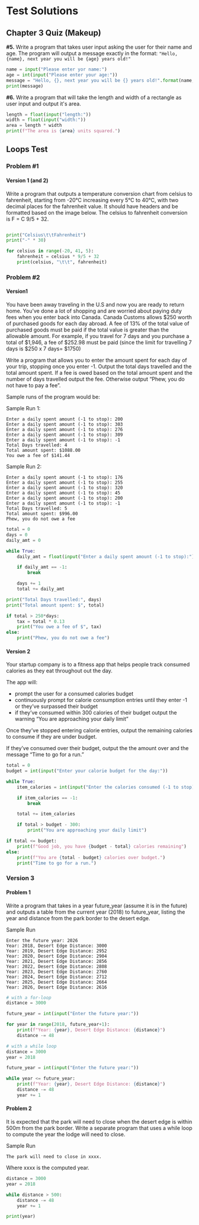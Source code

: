 # Test Solutions

## Chapter 3 Quiz (Makeup)
**#5.** Write a program that takes user input asking the user for their name and age. 
The program will output a message exactly in the format: `"Hello, {name}, next year you will be {age} years old!"`
```python
name = input("Please enter yor name:")
age = int(input("Please enter your age:"))
message = "Hello, {}, next year you will be {} years old!".format(name, age+1)
print(message)
```

**#6.** Write a program that will take the length and width of a 
rectangle as user input and output it's area. 
```python
length = float(input("length:"))
width = float(input("width:"))
area = length * width
print(f"The area is {area} units squared.")
```

## Loops Test
### Problem #1
#### Version 1 (and 2)
Write a program that outputs a temperature conversion chart from celsius to fahrenheit, starting from -20℃ increasing every 5℃ to 40℃, with two decimal places for the fahrenheit value.  It should have headers and be formatted based on the image below.  The celsius to fahrenheit conversion is  F = C 9/5 + 32.
```python

print("Celsius\t\tFahrenheit")
print("-" * 30)

for celsius in range(-20, 41, 5):
    fahrenheit = celsius * 9/5 + 32
    print(celsius, "\t\t", fahrenheit)
```

### Problem #2
#### Version1
You have been away traveling in the U.S and now you are ready to return home.  You’ve done a lot of shopping and are worried about paying duty fees when you enter back into Canada.  Canada Customs allows $250 worth of purchased goods for each day abroad.  A fee of 13% of the total value of purchased goods must be paid if the total value is greater than the allowable amount.   For example, if you travel for 7 days and you purchase a total of $1,946, a fee of $252.98 must be paid (since the limit for travelling 7 days is $250 x 7 days= $1750)

Write a program that allows you to enter the amount spent for each day of your trip, stopping once you enter -1.  Output the total days travelled and the total amount spent.  If a fee is owed based on the total amount spent and the number of days travelled output the fee.  Otherwise output “Phew, you do not have to pay a fee”.

Sample runs of the program would be:

Sample Run 1:
```
Enter a daily spent amount (-1 to stop): 200
Enter a daily spent amount (-1 to stop): 303
Enter a daily spent amount (-1 to stop): 276
Enter a daily spent amount (-1 to stop): 309
Enter a daily spent amount (-1 to stop): -1
Total Days travelled: 4
Total amount spent: $1088.00
You owe a fee of $141.44
```
Sample Run 2:
```
Enter a daily spent amount (-1 to stop): 176
Enter a daily spent amount (-1 to stop): 255
Enter a daily spent amount (-1 to stop): 320
Enter a daily spent amount (-1 to stop): 45
Enter a daily spent amount (-1 to stop): 200
Enter a daily spent amount (-1 to stop): -1
Total Days travelled: 5
Total amount spent: $996.00
Phew, you do not owe a fee
```

```python
total = 0
days = 0
daily_amt = 0

while True:
    daily_amt = float(input("Enter a daily spent amount (-1 to stop):"))

    if daily_amt == -1:
        break

    days += 1
    total += daily_amt

print("Total Days travelled:", days)
print("Total amount spent: $", total)

if total > 250*days:
    tax = total * 0.13
    print("You owe a fee of $", tax)
else:
    print("Phew, you do not owe a fee")
```

#### Version 2
Your startup company is to a fitness app that helps people track 
consumed calories as they eat throughout out the day.  

The app will:
- prompt the user for a consumed calories budget
- continuously prompt for calorie consumption entries 
until they enter -1  or they’ve surpassed their budget
- if they’ve consumed within 300 calories of their budget 
output the warning “You are approaching your daily limit”

Once they’ve stopped entering calorie entries, 
output the remaining calories to consume if they are under budget.    

If they’ve consumed over  their budget, 
output the the amount over and the message “Time to go for a run.”

```python
total = 0
budget = int(input("Enter your calorie budget for the day:"))

while True:
    item_calories = int(input("Enter the calories consumed (-1 to stop):"))

    if item_calories == -1:
        break

    total += item_calories

    if total > budget - 300:
        print("You are approaching your daily limit")

if total <= budget:
    print(f"Good job, you have {budget - total} calories remaining")
else:
    print(f"You are {total - budget} calories over budget.")
    print("Time to go for a run.")
```

### Version 3
#### Problem 1
Write a program that takes in a year future_year (assume it is in the future) and outputs a table from the current year (2018) to future_year,  listing the year and distance from the park border to the desert edge.

Sample Run
```
Enter the future year: 2026
Year: 2018, Desert Edge Distance: 3000
Year: 2019, Desert Edge Distance: 2952
Year: 2020, Desert Edge Distance: 2904
Year: 2021, Desert Edge Distance: 2856
Year: 2022, Desert Edge Distance: 2808
Year: 2023, Desert Edge Distance: 2760
Year: 2024, Desert Edge Distance: 2712
Year: 2025, Desert Edge Distance: 2664
Year: 2026, Desert Edge Distance: 2616
```

```python
# with a for-loop
distance = 3000

future_year = int(input("Enter the future year:"))

for year in range(2018, future_year+1):
    print(f"Year: {year}, Desert Edge Distance: {distance}")
    distance -= 48
```
```python
# with a while loop
distance = 3000
year = 2018

future_year = int(input("Enter the future year:"))

while year <= future_year:
    print(f"Year: {year}, Desert Edge Distance: {distance}")
    distance -= 48
    year += 1
```

#### Problem 2
It is expected that the park will need to close when the desert edge is within 500m from the park border.  Write a separate program that uses a while loop to compute the year the lodge will need to close.

Sample Run
```
The park will need to close in xxxx. 
```

Where xxxx is the computed year.

```python
distance = 3000
year = 2018

while distance > 500:
    distance -= 48
    year += 1

print(year)
```
